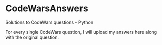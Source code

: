 # CodeWarsAnswers
Solutions to CodeWars questions - Python

For every single CodeWars question, I will upload my answers here along with the original question.
